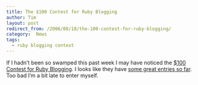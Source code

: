 ```yaml
---
title: The $100 Contest for Ruby Blogging
author: Tim
layout: post
redirect_from: /2006/08/18/the-100-contest-for-ruby-blogging/
category:  News
tags:
  - ruby blogging contest
---
```

If I hadn&#8217;t been so swamped this past week I may have noticed the [$100 Contest for Ruby Blogging][1]. I looks like they have [some great entries so far][2]. Too bad I&#8217;m a bit late to enter myself.

 [1]: http://www.rubyinside.com/win-100-by-blogging-about-ruby-or-rails-this-week-184.html
 [2]: http://www.rubyinside.com/16-great-ruby-articles-and-resources-in-the-100-contest-so-far-197.html
